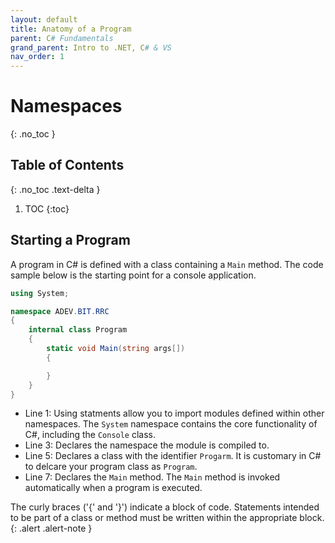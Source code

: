 ```yaml
---
layout: default
title: Anatomy of a Program
parent: C# Fundamentals
grand_parent: Intro to .NET, C# & VS
nav_order: 1
---
```


# Namespaces
{: .no_toc }

## Table of Contents
{: .no_toc .text-delta }

1. TOC
{:toc}

## Starting a Program

A program in C# is defined with a class containing a `Main` method. The code sample below is the starting point for a console application.

```csharp linenos
using System;

namespace ADEV.BIT.RRC
{
    internal class Program
    {
        static void Main(string args[])
        {

        }
    }
}
```

- Line 1: Using statments allow you to import modules defined within other namespaces. The `System` namespace contains the core functionality of C#, including the `Console` class.
- Line 3: Declares the namespace the module is compiled to.
- Line 5: Declares a class with the identifier `Progarm`. It is customary in C# to delcare your program class as `Program`.
- Line 7: Declares the `Main` method. The `Main` method is invoked automatically when a program is executed.

The curly braces ('{' and '}') indicate a block of code. Statements intended to be part of a class or method must be written within the appropriate block.
{: .alert .alert-note }